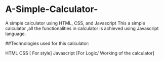 # A-Simple-Calculator-
A simple calculator using HTML, CSS, and Javascript 
This a simple calculator ,all the functionalities in calculator is achieved using Javascript language.

##Technologies used for this calculator:

HTML
CSS [ For style]
Javascript [For Logic/ Working of the calculator]
